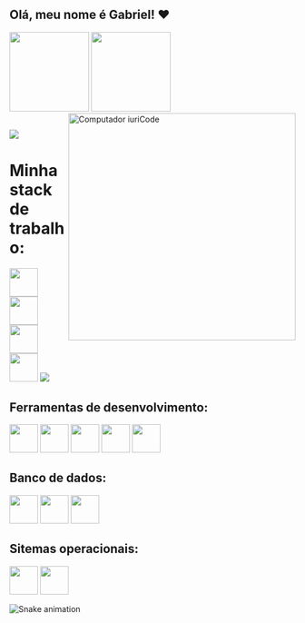 ## Olá, meu nome é Gabriel! ❤️

<div style="display: flex, margin: auto">
  <img height="140em" src="https://github-readme-stats.vercel.app/api?username=L3m0S&show_icons=true&theme=omni"/>
  <img height="140em" src="https://github-readme-stats.vercel.app/api/top-langs/?username=L3m0S&layout=compact&theme=omni"/>
  <img src="https://raw.githubusercontent.com/MicaelliMedeiros/micaellimedeiros/master/image/computer-illustration.png" min-width="400px" max-width="400px" width="400px" align="right" alt="Computador iuriCode">
 </div>
 
  ##
  
  <a href="https://www.linkedin.com/in/gabriellemossp/"><img src="https://img.shields.io/badge/LinkedIn-0077B5?style=for-the-badge&logo=linkedin&logoColor=white" target="_blank"></a>
  
<!---
L3m0S/L3m0S is a ✨ special ✨ repository because its `README.md` (this file) appears on your GitHub profile.
You can click the Preview link to take a look at your changes.
--->
<div>
  <h1>Minha stack de trabalho: </h1>
  <img height="50em" src="https://cdn.jsdelivr.net/gh/devicons/devicon/icons/javascript/javascript-original.svg" />
  <img height="50em" src="https://cdn.jsdelivr.net/gh/devicons/devicon/icons/css3/css3-original.svg" />
  <img height="50em" src="https://cdn.jsdelivr.net/gh/devicons/devicon/icons/html5/html5-original.svg" />
  <img height="50em" src="https://cdn.jsdelivr.net/gh/devicons/devicon/icons/typescript/typescript-original.svg" />
  <img src="https://cdn.jsdelivr.net/gh/devicons/devicon/icons/go/go-original-wordmark.svg" />
  
  <h2>Ferramentas de desenvolvimento:</h2>
  <img height="50em" src="https://cdn.jsdelivr.net/gh/devicons/devicon/icons/github/github-original-wordmark.svg" />
  <img height="50em" src="https://cdn.jsdelivr.net/gh/devicons/devicon/icons/docker/docker-original-wordmark.svg" />
  <img height="50em" src="https://cdn.jsdelivr.net/gh/devicons/devicon/icons/kubernetes/kubernetes-plain-wordmark.svg" />
  <img height="50em" src="https://cdn.jsdelivr.net/gh/devicons/devicon/icons/nodejs/nodejs-plain.svg" />
  <img height="50em" src="https://cdn.jsdelivr.net/gh/devicons/devicon/icons/react/react-original.svg" />
  
  <h2>Banco de dados:</h2>
  <img height="50em" src="https://cdn.jsdelivr.net/gh/devicons/devicon/icons/mysql/mysql-original-wordmark.svg" />        
  <img height="50em" src="https://cdn.jsdelivr.net/gh/devicons/devicon/icons/postgresql/postgresql-original-wordmark.svg" />
  <img height="50em" src="https://cdn.jsdelivr.net/gh/devicons/devicon/icons/mongodb/mongodb-original-wordmark.svg" />
  
  <h2>Sitemas operacionais: </h2>
  <img height="50em" src="https://cdn.jsdelivr.net/gh/devicons/devicon/icons/windows8/windows8-original.svg" />
  <img height="50em" src="https://cdn.jsdelivr.net/gh/devicons/devicon/icons/linux/linux-original.svg" />

</div>

![Snake animation](https://github.com/L3m0S/L3m0S/blob/output/github-contribution-grid-snake.svg)
